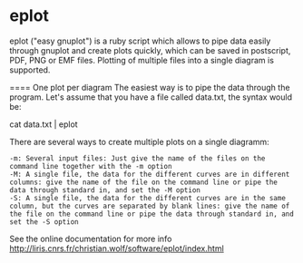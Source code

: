 # eplot

eplot ("easy gnuplot") is a ruby script which allows to pipe data easily through gnuplot and create plots quickly, which can be saved in postscript, PDF, PNG or EMF files. Plotting of multiple files into a single diagram is supported. 

==== One plot per diagram
The easiest way is to pipe the data through the program. Let's assume that you have a file called data.txt, the syntax would be:

cat data.txt | eplot

There are several ways to create multiple plots on a single diagramm:

    -m: Several input files: Just give the name of the files on the command line together with the -m option
    -M: A single file, the data for the different curves are in different columns: give the name of the file on the command line or pipe the data through standard in, and set the -M option
    -S: A single file, the data for the different curves are in the same column, but the curves are separated by blank lines: give the name of the file on the command line or pipe the data through standard in, and set the -S option

See the online documentation for more info
http://liris.cnrs.fr/christian.wolf/software/eplot/index.html
